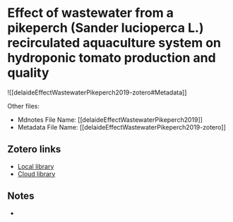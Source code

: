 # Effect of wastewater from a pikeperch (Sander lucioperca L.) recirculated aquaculture system on hydroponic tomato production and quality

![[delaideEffectWastewaterPikeperch2019-zotero#Metadata]]

Other files:
* Mdnotes File Name: [[delaideEffectWastewaterPikeperch2019]]
* Metadata File Name: [[delaideEffectWastewaterPikeperch2019-zotero]]

##  Zotero links
* [Local library](zotero://select/items/1_ZMPRFZRY)
* [Cloud library](http://zotero.org/users/5448669/items/ZMPRFZRY)

## Notes
- 